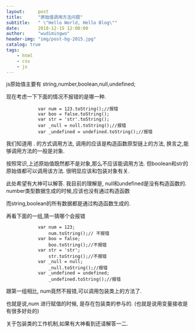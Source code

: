 ```yaml
---
layout:     post
title:      "原始值调用方法问题"
subtitle:   " \"Hello World, Hello Blog\""
date:       2018-12-15 12:00:00
author:     "wudimingwo"
header-img: "img/post-bg-2015.jpg"
catalog: true
tags:
    - html
    - css
    - js
---
```




js原始值主要有 string,number,boolean,null,undefined;

现在考虑一下下面的情况不报错的是哪一种.

```
            var num = 123.toString();//报错
            var boo = false.toString();
            var str = 'str'.toString();
            var _null = null.toString();//报错
            var _undefined = undefined.toString();//报错
```

我们知道用 . 的方式调用方法,
调用的应该是构造函数原型链上的方法,
换言之,能够调用方法的一般是对象.

按照常识,上述原始值既然都不是对象,那么不应该能调用方法.
但boolean和str的原始值都可以调用该方法.
很明显应该和包装对象有关.

此处希望有大神可以解答.
我目前的理解是,
null和undefined是没有构造函数的.
number类型数据生成的时候,应该也没有通过构造函数

而string,boolean的所有数据都是通过构造函数生成的.



再看下面的一组,猜一猜哪个会报错
```
            var num = 123;
                num.toString();// 不报错
            var boo = false;
                boo.toString();//不报错
            var str = 'str';
                str.toString();//不报错
            var _null = null;
                _null.toString();//报错
            var _undefined = undefined;
                _undefined.toString();//报错
```

跟第一组相比, num竟然不报错,可以调用包装类上的方法了.

也就是说,num 进行赋值的时候, 是存在包装类的参与的.
(也就是说用变量接收是有很多好处的)


关于包装类的工作机制,如果有大神看到还请解答一二.
